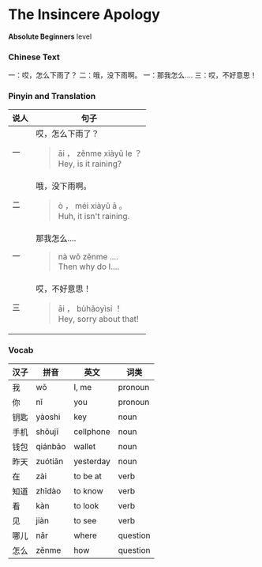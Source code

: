 # The Insincere Apology
**Absolute Beginners** level
### Chinese Text
一：哎，怎么下雨了？
二：哦，没下雨啊。
一：那我怎么....
三：哎，不好意思！

### Pinyin and Translation
|说人|句子|
|----|----|
|一|哎，怎么下雨了？<blockquote>āi ， zěnme xiàyǔ le ？<br />Hey, is it raining?</blockquote>|
|二|哦，没下雨啊。<blockquote>ò ， méi xiàyǔ ā 。<br />Huh, it isn't raining.</blockquote>|
|一|那我怎么....<blockquote>nà wǒ zěnme ....<br />Then why do I....</blockquote>|
|三|哎，不好意思！<blockquote>āi ， bùhǎoyìsi ！<br />Hey, sorry about that!</blockquote>|
### Vocab
|汉子|拼音|英文|词类|
|----|----|----|----|
|我|wǒ|I, me|pronoun|
|你|nǐ|you|pronoun|
|钥匙|yàoshi|key|noun|
|手机|shǒujī|cellphone|noun|
|钱包|qiánbāo|wallet|noun|
|昨天|zuótiān|yesterday|noun|
|在|zài|to be at|verb|
|知道|zhīdào|to know|verb|
|看|kàn|to look|verb|
|见|jiàn|to see|verb|
|哪儿|nǎr|where|question|
|怎么|zěnme|how|question|